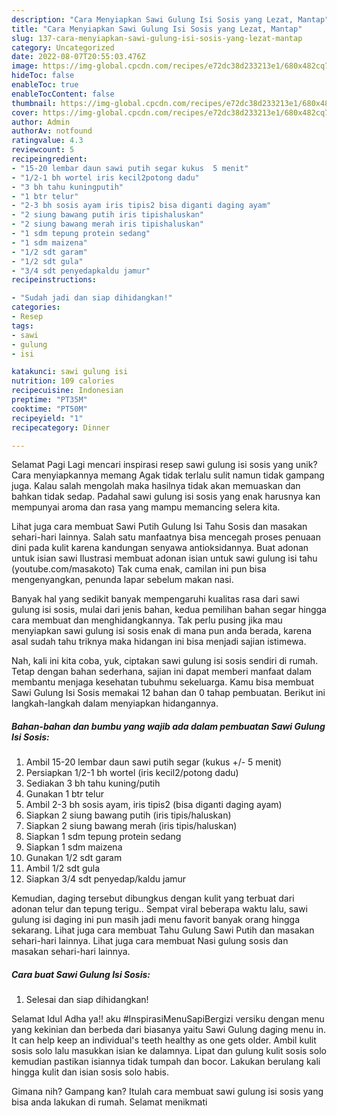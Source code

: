 ```yaml
---
description: "Cara Menyiapkan Sawi Gulung Isi Sosis yang Lezat, Mantap"
title: "Cara Menyiapkan Sawi Gulung Isi Sosis yang Lezat, Mantap"
slug: 137-cara-menyiapkan-sawi-gulung-isi-sosis-yang-lezat-mantap
category: Uncategorized
date: 2022-08-07T20:55:03.476Z
image: https://img-global.cpcdn.com/recipes/e72dc38d233213e1/680x482cq70/sawi-gulung-isi-sosis-foto-resep-utama.jpg
hideToc: false
enableToc: true
enableTocContent: false
thumbnail: https://img-global.cpcdn.com/recipes/e72dc38d233213e1/680x482cq70/sawi-gulung-isi-sosis-foto-resep-utama.jpg
cover: https://img-global.cpcdn.com/recipes/e72dc38d233213e1/680x482cq70/sawi-gulung-isi-sosis-foto-resep-utama.jpg
author: Admin
authorAv: notfound
ratingvalue: 4.3
reviewcount: 5
recipeingredient:
- "15-20 lembar daun sawi putih segar kukus  5 menit"
- "1/2-1 bh wortel iris kecil2potong dadu"
- "3 bh tahu kuningputih"
- "1 btr telur"
- "2-3 bh sosis ayam iris tipis2 bisa diganti daging ayam"
- "2 siung bawang putih iris tipishaluskan"
- "2 siung bawang merah iris tipishaluskan"
- "1 sdm tepung protein sedang"
- "1 sdm maizena"
- "1/2 sdt garam"
- "1/2 sdt gula"
- "3/4 sdt penyedapkaldu jamur"
recipeinstructions:

- "Sudah jadi dan siap dihidangkan!"
categories:
- Resep
tags:
- sawi
- gulung
- isi

katakunci: sawi gulung isi 
nutrition: 109 calories
recipecuisine: Indonesian
preptime: "PT35M"
cooktime: "PT50M"
recipeyield: "1"
recipecategory: Dinner

---
```



Selamat Pagi Lagi mencari inspirasi resep sawi gulung isi sosis yang unik? Cara menyiapkannya memang Agak tidak terlalu sulit namun tidak gampang juga. Kalau salah mengolah maka hasilnya tidak akan memuaskan dan bahkan tidak sedap. Padahal sawi gulung isi sosis yang enak harusnya kan mempunyai aroma dan rasa yang mampu memancing selera kita.


Lihat juga cara membuat Sawi Putih Gulung Isi Tahu Sosis dan masakan sehari-hari lainnya. Salah satu manfaatnya bisa mencegah proses penuaan dini pada kulit karena kandungan senyawa antioksidannya. Buat adonan untuk isian sawi Ilustrasi membuat adonan isian untuk sawi gulung isi tahu (youtube.com/masakoto) Tak cuma enak, camilan ini pun bisa mengenyangkan, penunda lapar sebelum makan nasi.

Banyak hal yang sedikit banyak mempengaruhi kualitas rasa dari sawi gulung isi sosis, mulai dari jenis bahan, kedua pemilihan bahan segar hingga cara membuat dan menghidangkannya. Tak perlu pusing jika mau menyiapkan sawi gulung isi sosis enak di mana pun anda berada, karena asal sudah tahu triknya maka hidangan ini bisa menjadi sajian istimewa.


Nah, kali ini kita coba, yuk, ciptakan sawi gulung isi sosis sendiri di rumah. Tetap dengan bahan sederhana, sajian ini dapat memberi manfaat dalam membantu menjaga kesehatan tubuhmu sekeluarga. Kamu bisa membuat Sawi Gulung Isi Sosis memakai 12 bahan dan 0 tahap pembuatan. Berikut ini langkah-langkah dalam menyiapkan hidangannya.

<!--inarticleads1-->

##### Bahan-bahan dan bumbu yang wajib ada dalam pembuatan Sawi Gulung Isi Sosis:

1. Ambil 15-20 lembar daun sawi putih segar (kukus +/- 5 menit)
1. Persiapkan 1/2-1 bh wortel (iris kecil2/potong dadu)
1. Sediakan 3 bh tahu kuning/putih
1. Gunakan 1 btr telur
1. Ambil 2-3 bh sosis ayam, iris tipis2 (bisa diganti daging ayam)
1. Siapkan 2 siung bawang putih (iris tipis/haluskan)
1. Siapkan 2 siung bawang merah (iris tipis/haluskan)
1. Siapkan 1 sdm tepung protein sedang
1. Siapkan 1 sdm maizena
1. Gunakan 1/2 sdt garam
1. Ambil 1/2 sdt gula
1. Siapkan 3/4 sdt penyedap/kaldu jamur


Kemudian, daging tersebut dibungkus dengan kulit yang terbuat dari adonan telur dan tepung terigu.. Sempat viral beberapa waktu lalu, sawi gulung isi daging ini pun masih jadi menu favorit banyak orang hingga sekarang. Lihat juga cara membuat Tahu Gulung Sawi Putih dan masakan sehari-hari lainnya. Lihat juga cara membuat Nasi gulung sosis dan masakan sehari-hari lainnya. 

<!--inarticleads2-->

##### Cara buat Sawi Gulung Isi Sosis:


1. Selesai dan siap dihidangkan!

Selamat Idul Adha ya!! aku #InspirasiMenuSapiBergizi versiku dengan menu yang kekinian dan berbeda dari biasanya yaitu Sawi Gulung daging menu in. It can help keep an individual&#39;s teeth healthy as one gets older. Ambil kulit sosis solo lalu masukkan isian ke dalamnya. Lipat dan gulung kulit sosis solo kemudian pastikan isiannya tidak tumpah dan bocor. Lakukan berulang kali hingga kulit dan isian sosis solo habis. 

Gimana nih? Gampang kan? Itulah cara membuat sawi gulung isi sosis yang bisa anda lakukan di rumah. Selamat menikmati
